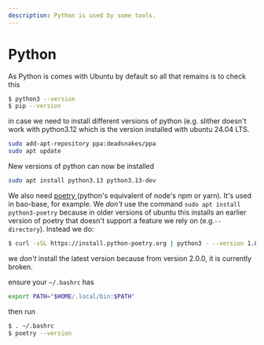 ```yaml
---
description: Python is used by some tools.
---
```


# Python

As Python is comes with Ubuntu by default so all that remains is to check this

```bash
$ python3 --version
$ pip --version
```

in case we need to install different versions of python (e.g. slither doesn't work with python3.12 which is the version installed with ubuntu 24.04 LTS.

```bash
sudo add-apt-repository ppa:deadsnakes/ppa
sudo apt update
```

New versions of python can now be installed

```bash
sudo apt install python3.13 python3.13-dev
```

We also need [poetry ](https://python-poetry.org/docs/)(python's equivalent of node's npm or yarn). It's used in bao-base, for example. We _don't_ use the command `sudo apt install python3-poetry` because in older versions of ubuntu this installs an earlier version of poetry that doesn't support a feature we rely on (e.g.`--directory`). Instead we do:

```bash
$ curl -sSL https://install.python-poetry.org | python3 - --version 1.8.5
```

we _don't_ install the latest version because from version 2.0.0, it is currently broken.

ensure your `~/.bashrc` has

```bash
export PATH="$HOME/.local/bin:$PATH"
```

then run

```bash
$ . ~/.bashrc
$ poetry --version
```
